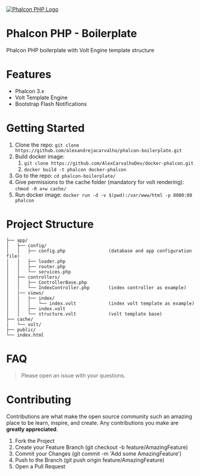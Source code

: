 <a href="https://phalcon.io/"><img src="https://avatars1.githubusercontent.com/u/1221505?s=180&v=4" alt="Phalcon PHP Logo"></a>
# Phalcon PHP - Boilerplate
Phalcon PHP boilerplate with Volt Engine template structure

# Features
* Phalcon 3.x
* Volt Template Engine
* Bootstrap Flash Notifications

# Getting Started
1. Clone the repo: ```git clone https://github.com/alexandrejacarvalho/phalcon-boilerplate.git```
2. Build docker image:
    1. ```git clone https://github.com/AlexCarvalhoDev/docker-phalcon.git```
    3. ```docker build -t phalcon docker-phalcon```
3. Go to the repo: ```cd phalcon-boilerplate/```
4. Give permissions to the cache folder (mandatory for volt rendering): ```chmod -R a+w cache/```
4. Run docker image: ```docker run -d -v $(pwd):/var/www/html -p 8080:80 phalcon```

# Project Structure
```
├── app/
│   ├── config/
│   │   ├── config.php                (database and app configuration file)
│   │   ├── loader.php
│   │   ├── router.php
│   │   └── services.php
│   ├── controllers/
│   │   ├── ControllerBase.php
│   │   └── IndexController.php       (index controller as example)
│   |── views/
│   │   ├── index/
│   │   │   └── index.volt            (index volt template as example)
│   │   ├── index.volt
│   │   └── structure.volt            (volt template base)
├── cache/
|   └── volt/
├── public/
└── index.html
```
# FAQ
> Please open an issue with your questions.

# Contributing
Contributions are what make the open source community such an amazing place to be learn, inspire, and create. Any contributions you make are **greatly appreciated**.

1. Fork the Project
2. Create your Feature Branch (git checkout -b feature/AmazingFeature)
3. Commit your Changes (git commit -m 'Add some AmazingFeature')
4. Push to the Branch (git push origin feature/AmazingFeature)
5. Open a Pull Request
